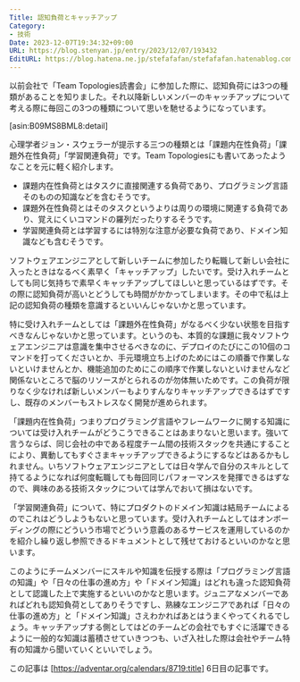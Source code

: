 ```yaml
---
Title: 認知負荷とキャッチアップ
Category:
- 技術
Date: 2023-12-07T19:34:32+09:00
URL: https://blog.stenyan.jp/entry/2023/12/07/193432
EditURL: https://blog.hatena.ne.jp/stefafafan/stefafafan.hatenablog.com/atom/entry/6801883189064898802
---
```


以前会社で「Team Topologies読書会」に参加した際に、認知負荷には3つの種類があることを知りました。それ以降新しいメンバーのキャッチアップについて考える際に毎回この3つの種類について思いを馳せるようになっています。

[asin:B09MS8BML8:detail]

心理学者ジョン・スウェラーが提示する三つの種類とは「課題内在性負荷」「課題外在性負荷」「学習関連負荷」です。Team Topologiesにも書いてあったようなことを元に軽く紹介します。

- 課題内在性負荷とはタスクに直接関連する負荷であり、プログラミング言語そのものの知識などを含むそうです。
- 課題外在性負荷とはそのタスクというよりは周りの環境に関連する負荷であり、覚えにくいコマンドの羅列だったりするそうです。
- 学習関連負荷とは学習するには特別な注意が必要な負荷であり、ドメイン知識なども含むそうです。

ソフトウェアエンジニアとして新しいチームに参加したり転職して新しい会社に入ったときはなるべく素早く「キャッチアップ」したいです。受け入れチームとしても同じ気持ちで素早くキャッチアップしてほしいと思っているはずです。その際に認知負荷が高いとどうしても時間がかかってしまいます。その中で私は上記の認知負荷の種類を意識するといいんじゃないかと思っています。

特に受け入れチームとしては「課題外在性負荷」がなるべく少ない状態を目指すべきなんじゃないかと思っています。というのも、本質的な課題に我々ソフトウェアエンジニアは意識を集中させるべきなのに、デプロイのたびにこの10個のコマンドを打ってくださいとか、手元環境立ち上げのためにはこの順番で作業しないといけませんとか、機能追加のためにこの順序で作業しないといけませんなど関係ないところで脳のリソースがとられるのが勿体無いためです。この負荷が限りなく少なければ新しいメンバーもよりすんなりキャッチアップできるはずですし、既存のメンバーもストレスなく開発が進められます。

「課題内在性負荷」つまりプログラミング言語やフレームワークに関する知識については受け入れチームがどうこうできることはあまりないと思います。強いて言うならば、同じ会社の中である程度チーム間の技術スタックを共通にすることにより、異動してもすぐさまキャッチアップできるようにするなどはあるかもしれません。いちソフトウェアエンジニアとしては日々学んで自分のスキルとして持てるようになれば何度転職しても毎回同じパフォーマンスを発揮できるはずなので、興味のある技術スタックについては学んでおいて損はないです。

「学習関連負荷」について、特にプロダクトのドメイン知識は結局チームによるのでこれはどうしようもないと思っています。受け入れチームとしてはオンボーディングの際にどういう市場でどういう意義のあるサービスを運用しているのかを紹介し繰り返し参照できるドキュメントとして残せておけるといいのかなと思います。

このようにチームメンバーにスキルや知識を伝授する際は「プログラミング言語の知識」や「日々の仕事の進め方」や「ドメイン知識」はどれも違った認知負荷として認識した上で実施するといいのかなと思います。ジュニアなメンバーであればどれも認知負荷としてありそうですし、熟練なエンジニアであれば「日々の仕事の進め方」と「ドメイン知識」さえわかればあとはうまくやってくれるでしょう。キャッチアップする側としてはどのチームどの会社でもすぐに活躍できるように一般的な知識は蓄積させていきつつも、いざ入社した際は会社やチーム特有の知識から聞いていくといいでしょう。

この記事は [https://adventar.org/calendars/8719:title] 6日目の記事です。
